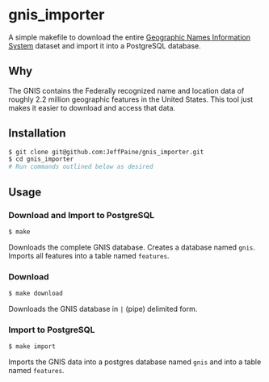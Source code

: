 # gnis_importer
A simple makefile to download the entire [Geographic Names Information System](http://nhd.usgs.gov/gnis.html) dataset and import it into a PostgreSQL database.

## Why
The GNIS contains the Federally recognized name and location data of roughly 2.2 million geographic features in the United States. This tool just makes it easier to download and access that data.

## Installation

```bash
$ git clone git@github.com:JeffPaine/gnis_importer.git
$ cd gnis_importer
# Run commands outlined below as desired
```

## Usage

### Download and Import to PostgreSQL
```bash
$ make
```
Downloads the complete GNIS database. Creates a database named `gnis`. Imports all features into a table named `features`.

### Download
```bash
$ make download
```
Downloads the GNIS database in `|` (pipe) delimited form.

### Import to PostgreSQL
```bash
$ make import
```

Imports the GNIS data into a postgres database named `gnis` and into a table named `features`.
